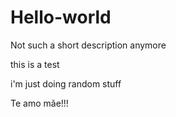 # Hello-world
Not such a short description anymore


this is a test


i'm just doing random stuff

Te amo mãe!!!
